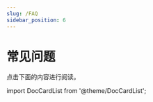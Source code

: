 ```yaml
---
slug: /FAQ
sidebar_position: 6
---
```


# 常见问题

点击下面的内容进行阅读。

import DocCardList from '@theme/DocCardList';

<DocCardList />